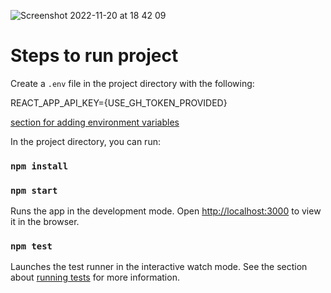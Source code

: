 ![Screenshot 2022-11-20 at 18 42 09](https://user-images.githubusercontent.com/11822716/202919991-06778e3d-7698-4efb-af41-26e94ccd7bfc.png)

# Steps to run project

Create a `.env` file in the project directory with the following:

REACT_APP_API_KEY={USE_GH_TOKEN_PROVIDED}

[section for adding environment variables](https://create-react-app.dev/docs/adding-custom-environment-variables/#what-other-env-files-can-be-used)

In the project directory, you can run:

### `npm install`

### `npm start`

Runs the app in the development mode.
Open [http://localhost:3000](http://localhost:3000) to view it in the browser.

### `npm test`

Launches the test runner in the interactive watch mode.
See the section about [running tests](https://facebook.github.io/create-react-app/docs/running-tests) for more information.
